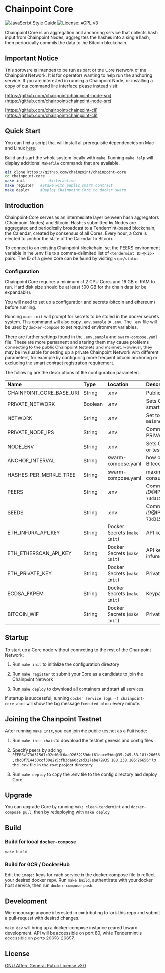 # Chainpoint Core

[![JavaScript Style Guide](https://img.shields.io/badge/code_style-standard-brightgreen.svg)](https://standardjs.com)
[![License: AGPL v3](https://img.shields.io/badge/License-AGPL%20v3-blue.svg)](https://www.gnu.org/licenses/agpl-3.0)

Chainpoint Core is an aggregation and anchoring service that collects hash input from Chainpoint Nodes, aggregates the hashes into a single hash, then periodically commits the data to the Bitcoin blockchain.

## Important Notice

This software is intended to be run as part of the Core Network of the Chainpoint Network. It is for operators wanting to help run the anchoring service. If you are interested in running a Chainpoint Node, or installing a copy of our command line interface please instead visit:

[https://github.com/chainpoint/chainpoint-node-src](https://github.com/chainpoint/chainpoint-node-src)

[https://github.com/chainpoint/chainpoint-cli](https://github.com/chainpoint/chainpoint-cli)

## Quick Start

You can find a script that will install all prerequisite dependencies on Mac and Linux [here](https://github.com/chainpoint/chainpoint-core/blob/master/cli/scripts/install_deps.sh).

Build and start the whole system locally with `make`. Running `make help`
will display additional `Makefile` commands that are available.

```sh
git clone https://github.com/chainpoint/chainpoint-core
cd chainpoint-core
make init           #interactive
make register   #Stake with public smart contract
make deploy     #Deploy Chainpoint Core to docker swarm
```

## Introduction

Chainpoint-Core serves as an intermediate layer between hash aggregators (Chainpoint Nodes) and Bitcoin.
Hashes submitted by Nodes are aggregated and periodically broadcast to a Tendermint-based blockchain, the Calendar, created by consensus of all Cores.
Every hour, a Core is elected to anchor the state of the Calendar to Bitcoin.

To connect to an existing Chainpoint blockchain, set the PEERS environment variable in the .env file to a comma-delimited list of `<tendermint ID>@<ip>` pairs. The ID of a given Core can be found by visiting `<ip>/status`

### Configuration

Chainpoint Core requires a minimum of 2 CPU Cores and 16 GB of RAM to run. Hard disk size should be at least 500 GB for the chain data (or be expandable).

You will need to set up a configuration and secrets (bitcoin and ethereum) before running.

Running `make init` will prompt for secrets to be stored in the docker secrets system.
This command will also copy `.env.sample` to `.env`. The `.env` file will be used by `docker-compose` to set required environment variables.

There are further settings found in the `.env.sample` and `swarm-compose.yaml` file.
These are more permanent and altering them may cause problems connecting to the public Chainpoint testnets and mainnet.
However, they may be invaluable for setting up a private Chainpoint Network with different parameters, for example by configuring more frequent bitcoin anchoring or excluding the smart contract registration requirement.

The following are the descriptions of the configuration parameters:

| Name                     | Type    | Location                     | Description                                                                                                                                      |
| :----------------------- | :------ | :--------------------------- | :----------------------------------------------------------------------------------------------------------------------------------------------- |
| CHAINPOINT_CORE_BASE_URI | String  | .env                         | Public URI of host machine, of the form `http://35.245.53.181`                                                                                   |
| PRIVATE_NETWORK          | Boolean | .env                         | Sets Core to use pre-seeded list of Nodes instead of registry smart contract discovery. Default is false.                                        |
| NETWORK                  | String  | .env                         | Set to `testnet` to use Bitcoin and Ethereum testnets. Default is `mainnet`.                                                                     |
| PRIVATE_NODE_IPS         | String  | .env                         | Comma-delimited list of private Nodes for use with PRIVATE_NETWORK. Default is empty string.                                                     |
| NODE_ENV                 | String  | .env                         | Sets Core to use either ethereum/bitcoin mainnets (`production`) or testnets (`development`). Defaults to `production`                           |
| ANCHOR_INTERVAL          | String  | swarm-compose.yaml           | how often, in block time, the Core network should be anchored to Bitccoin. Default is 60.                                                        |
| HASHES_PER_MERKLE_TREE   | String  | swarm-compose.yaml           | maximum number of hashes the aggregation process will consume per aggregation interval. Default is 250000                                        |
| PEERS                    | String  | .env                         | Comma-delimited list of Tendermint peer URIs of the form $ID@$IP:\$Port, such as `73d315d7c92e60df6aa92632259def61cace59de@35.245.53.181:26656`. |
| SEEDS                    | String  | .env                         | Comma-delimited list of Tendermint seed URIs of the form $ID@$IP:\$Port, such as `73d315d7c92e60df6aa92632259def61cace59de@35.245.53.181:26656`. |
| ETH_INFURA_API_KEY       | String  | Docker Secrets (`make init`) | API key to use Infura ethereum web services                                                                                                      |
| ETH_ETHERSCAN_API_KEY    | String  | Docker Secrets (`make init`) | API key to use etherscan ethereum web services as a fallback to infura                                                                           |
| ETH_PRIVATE_KEY          | String  | Docker Secrets (`make init`) | Private key for this Core's Ethereum account.                                                                                                    |
| ECDSA_PKPEM              | String  | Docker Secrets (`make init`) | Keypair used to create JWKs for Core's API auth                                                                                                  |
| BITCOIN_WIF              | String  | Docker Secrets (`make init`) | Private key for bitcoin hotwallet, used to paying anchoring fees                                                                                 |

## Startup

To start up a Core node without connecting to the rest of the Chainpoint Network:

1. Run `make init` to initialize the configuration directory

2. Run `make register` to submit your Core as a candidate to join the Chainpoint Network

3. Run `make deploy` to download all containers and start all services.

If startup is successful, running `docker service logs -f chainpoint-core_abci` will show the log message `Executed block` every minute.

## Joining the Chainpoint Testnet

After running `make init`, you can join the public testnet as a Full Node:

1. Run `make init-chain` to download the testnet genesis and config files

2. Specify peers by adding `PEERS="73d315d7c92e60df6aa92632259def61cace59de@35.245.53.181:26656,cbc0f714430ccf30e2a5cfb3da60c26d317abe72@35.188.238.186:26656"` to the .env file in the root project directory

3. Run `make deploy` to copy the .env file to the config directory and deploy Core.

## Upgrade

You can upgrade Core by running `make clean-tendermint` and `docker-compose pull`, then by redeploying with `make deploy`.

## Build

### Build for local `docker-compose`

`make build`

### Build for GCR / DockerHub

Edit the `image:` keys for each service in the docker-compose file to reflect your desired docker repo. Run `make build`, authenticate with your docker host service, then run `docker-compose push`.

## Development

We encourage anyone interested in contributing to fork this repo and submit a pull-request with desired changes.

`make dev` will bring up a docker-compose instance geared toward development. API will be accessible on port 80, while Tendermint is accessible on ports 26656-26657.

## License

[GNU Affero General Public License v3.0](http://www.gnu.org/licenses/agpl-3.0.txt)
